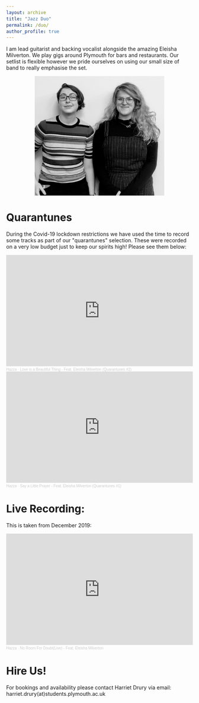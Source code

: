 ```yaml
---
layout: archive
title: "Jazz Duo"
permalink: /duo/
author_profile: true
---
```

I am lead guitarist and backing vocalist alongside the amazing Eleisha Milverton. We play gigs around Plymouth for bars and restaurants. Our setlist is flexible however we pride ourselves on using our small size of band to really emphasise the set.

<p align="center">
  <img src="https://github.com/hazza-music/hazza-music.github.io/blob/master/images/duoimage.jpg" width="350" title="Duo Photo">
</p>

Quarantunes
======

During the Covid-19 lockdown restrictions we have used the time to record some tracks as part of our "quarantunes" selection. These were recorded on a very low budget just to keep our spirits high! Please see them below:
<iframe width="100%" height="300" scrolling="no" frameborder="no" allow="autoplay" src="https://w.soundcloud.com/player/?url=https%3A//api.soundcloud.com/tracks/822927277&color=%23ff5500&auto_play=false&hide_related=false&show_comments=true&show_user=true&show_reposts=false&show_teaser=true&visual=true"></iframe><div style="font-size: 10px; color: #cccccc;line-break: anywhere;word-break: normal;overflow: hidden;white-space: nowrap;text-overflow: ellipsis; font-family: Interstate,Lucida Grande,Lucida Sans Unicode,Lucida Sans,Garuda,Verdana,Tahoma,sans-serif;font-weight: 100;"><a href="https://soundcloud.com/harriet-drury-1" title="Hazza" target="_blank" style="color: #cccccc; text-decoration: none;">Hazza</a> · <a href="https://soundcloud.com/harriet-drury-1/love-is-a-beautiful-thing-feat-eleisha-milvertonquarantunes-2" title="Love is a Beautiful Thing - Feat. Eleisha Milverton (Quarantunes #2)" target="_blank" style="color: #cccccc; text-decoration: none;">Love is a Beautiful Thing - Feat. Eleisha Milverton (Quarantunes #2)</a></div>

<iframe width="100%" height="300" scrolling="no" frameborder="no" allow="autoplay" src="https://w.soundcloud.com/player/?url=https%3A//api.soundcloud.com/tracks/786962416&color=%23ff5500&auto_play=false&hide_related=false&show_comments=true&show_user=true&show_reposts=false&show_teaser=true&visual=true"></iframe><div style="font-size: 10px; color: #cccccc;line-break: anywhere;word-break: normal;overflow: hidden;white-space: nowrap;text-overflow: ellipsis; font-family: Interstate,Lucida Grande,Lucida Sans Unicode,Lucida Sans,Garuda,Verdana,Tahoma,sans-serif;font-weight: 100;"><a href="https://soundcloud.com/harriet-drury-1" title="Hazza" target="_blank" style="color: #cccccc; text-decoration: none;">Hazza</a> · <a href="https://soundcloud.com/harriet-drury-1/say-a-little-prayer-feat-eleisha-milverton" title="Say a Little Prayer - Feat. Eleisha Milverton (Quarantunes #1)" target="_blank" style="color: #cccccc; text-decoration: none;">Say a Little Prayer - Feat. Eleisha Milverton (Quarantunes #1)</a></div>


Live Recording:
======

This is taken from December 2019:
<iframe width="100%" height="300" scrolling="no" frameborder="no" allow="autoplay" src="https://w.soundcloud.com/player/?url=https%3A//api.soundcloud.com/tracks/729639745&color=%23ff5500&auto_play=false&hide_related=false&show_comments=true&show_user=true&show_reposts=false&show_teaser=true&visual=true"></iframe><div style="font-size: 10px; color: #cccccc;line-break: anywhere;word-break: normal;overflow: hidden;white-space: nowrap;text-overflow: ellipsis; font-family: Interstate,Lucida Grande,Lucida Sans Unicode,Lucida Sans,Garuda,Verdana,Tahoma,sans-serif;font-weight: 100;"><a href="https://soundcloud.com/harriet-drury-1" title="Hazza" target="_blank" style="color: #cccccc; text-decoration: none;">Hazza</a> · <a href="https://soundcloud.com/harriet-drury-1/no-room-for-doubt" title="No Room For Doubt(Live) - Feat. Eleisha Milverton" target="_blank" style="color: #cccccc; text-decoration: none;">No Room For Doubt(Live) - Feat. Eleisha Milverton</a></div>


Hire Us!
======

For bookings and availability please contact Harriet Drury via email: harriet.drury(at)students.plymouth.ac.uk
